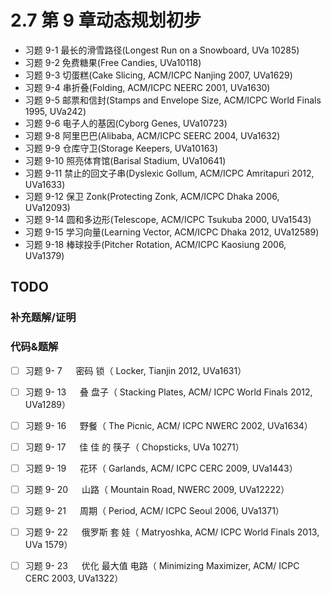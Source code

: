 # 2.7 第 9 章动态规划初步
- 习题 9-1 最长的滑雪路径(Longest Run on a Snowboard, UVa 10285)
- 习题 9-2 免费糖果(Free Candies, UVa10118)
- 习题 9-3 切蛋糕(Cake Slicing, ACM/ICPC Nanjing 2007, UVa1629)
- 习题 9-4 串折叠(Folding, ACM/ICPC NEERC 2001, UVa1630)
- 习题 9-5 邮票和信封(Stamps and Envelope Size, ACM/ICPC World Finals 1995, UVa242)
- 习题 9-6 电子人的基因(Cyborg Genes, UVa10723)
- 习题 9-8 阿里巴巴(Alibaba, ACM/ICPC SEERC 2004, UVa1632)
- 习题 9-9 仓库守卫(Storage Keepers, UVa10163)
- 习题 9-10 照亮体育馆(Barisal Stadium, UVa10641)
- 习题 9-11 禁止的回文子串(Dyslexic Gollum, ACM/ICPC Amritapuri 2012, UVa1633) 
- 习题 9-12 保卫 Zonk(Protecting Zonk, ACM/ICPC Dhaka 2006, UVa12093) 
- 习题 9-14 圆和多边形(Telescope, ACM/ICPC Tsukuba 2000, UVa1543)
- 习题 9-15 学习向量(Learning Vector, ACM/ICPC Dhaka 2012, UVa12589)
- 习题 9-18 棒球投手(Pitcher Rotation, ACM/ICPC Kaosiung 2006, UVa1379)

## TODO

### 补充题解/证明

### 代码&题解
- [ ] 习题 9- 7 　 密码 锁（ Locker, Tianjin 2012, UVa1631）
- [ ] 习题 9- 13 　 叠 盘子（ Stacking Plates, ACM/ ICPC World Finals 2012, UVa1289）
- [ ] 习题 9- 16 　 野餐（ The Picnic, ACM/ ICPC NWERC 2002, UVa1634）
- [ ] 习题 9- 17 　 佳 佳 的 筷子（ Chopsticks, UVa 10271）
- [ ] 习题 9- 19 　 花环（ Garlands, ACM/ ICPC CERC 2009, UVa1443）
- [ ] 习题 9- 20 　 山路（ Mountain Road, NWERC 2009, UVa12222）
- [ ] 习题 9- 21 　 周期（ Period, ACM/ ICPC Seoul 2006, UVa1371）
- [ ] 习题 9- 22 　 俄罗斯 套 娃（ Matryoshka, ACM/ ICPC World Finals 2013, UVa 1579）
- [ ] 习题 9- 23 　 优化 最大值 电路（ Minimizing Maximizer, ACM/ ICPC CERC 2003, UVa1322）

